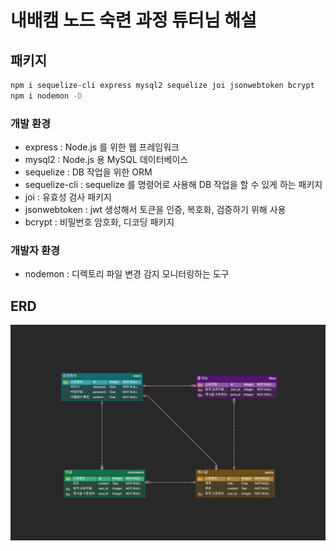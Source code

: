 # 내배캠 노드 숙련 과정 튜터님 해설

## 패키지

```bash
npm i sequelize-cli express mysql2 sequelize joi jsonwebtoken bcrypt
npm i nodemon -D
```

### 개발 환경

- express : Node.js 를 위한 웹 프레임워크
- mysql2 : Node.js 용 MySQL 데이터베이스
- sequelize : DB 작업을 위한 ORM
- sequelize-cli : sequelize 를 명령어로 사용해 DB 작업을 할 수 있게 하는 패키지
- joi : 유효성 검사 패키지
- jsonwebtoken : jwt 생성해서 토큰을 인증, 복호화, 검증하기 위해 사용
- bcrypt : 비밀번호 암호화, 디코딩 패키지

### 개발자 환경

- nodemon : 디렉토리 파일 변경 감지 모니터링하는 도구

## ERD

![erd](./src/static/images/node_intermediate_erd.png)
